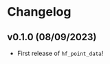 # Changelog

<!--next-version-placeholder-->

## v0.1.0 (08/09/2023)

- First release of `hf_point_data`!